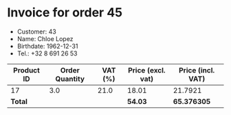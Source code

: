# Invoice for order 45

- Customer: 43
- Name: Chloe Lopez
- Birthdate: 1962-12-31
- Tel.: +32 8 691 26 53

| Product ID | Order Quantity | VAT (%) | Price (excl. vat) | Price (incl. VAT) |
|------------|----------------|---------|-------------------|-------------------|
| 17 | 3.0 | 21.0 | 18.01 | 21.7921 |
| **Total** |                 |         | **54.03**| **65.376305** |


